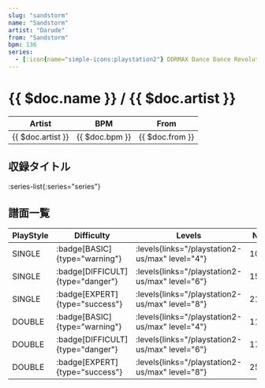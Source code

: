 ```yaml
---
slug: "sandstorm"
name: "Sandstorm"
artist: "Darude"
from: "Sandstorm"
bpm: 136
series:
  - [:icon{name="simple-icons:playstation2"} DDRMAX Dance Dance Revolution :icon{name="flag:us-4x3"}](/playstation2-us/max)
---
```


# {{ $doc.name }} / {{ $doc.artist }}

|Artist|BPM|From|
|------|---|----|
|{{ $doc.artist }}|{{ $doc.bpm }}|{{ $doc.from }}|

## 収録タイトル

:series-list{:series="series"}

## 譜面一覧

|PlayStyle|Difficulty|Levels|Notes|Movie|
|---------|----------|------|-----|-----|
|SINGLE| :badge[BASIC]{type="warning"}| :levels{links="/playstation2-us/max" level="4"}|103/25||
|SINGLE| :badge[DIFFICULT]{type="danger"}| :levels{links="/playstation2-us/max" level="6"}|153/30||
|SINGLE| :badge[EXPERT]{type="success"}| :levels{links="/playstation2-us/max" level="8"}|216/36||
|DOUBLE| :badge[BASIC]{type="warning"}| :levels{links="/playstation2-us/max" level="4"}|114/18||
|DOUBLE| :badge[DIFFICULT]{type="danger"}| :levels{links="/playstation2-us/max" level="6"}|172/13||
|DOUBLE| :badge[EXPERT]{type="success"}| :levels{links="/playstation2-us/max" level="8"}|250/20||
